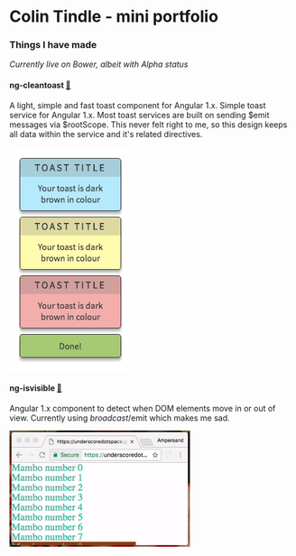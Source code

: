 # Colin Tindle - mini portfolio

### Things I have made

_Currently live on Bower, albeit with Alpha status_

#### ng-cleantoast [:link:](github.com/underscoredotspace/ng-cleantoast)
A light, simple and fast toast component for Angular 1.x. Simple toast service for Angular 1.x. Most toast services are built on sending $emit messages via $rootScope. This never felt right to me, so this design keeps all data within the service and it's related directives. 

![Screenshot of ng-cleantoast](images/ng-cleantoast.png)

#### ng-isvisible [:link:](github.com/underscoredotspace/ng-isvisible)
Angular 1.x component to detect when DOM elements move in or out of view. Currently using $broadcast/$emit which makes me sad. 

![Screenshot of ng-isvisible](images/ng-isvisible.gif)
